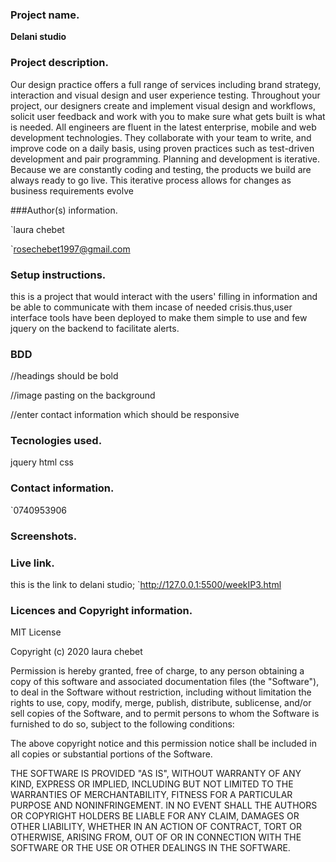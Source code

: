 ### Project name.
**Delani studio**


### Project description.
Our design practice offers a full range of services including brand strategy, interaction and visual design and user experience testing.
Throughout your project, our designers create and implement visual design and workflows, solicit user feedback and work with you to make sure what gets built is what is needed.
All engineers are fluent in the latest enterprise, mobile and web development technologies.
They collaborate with your team to write, and improve code on a daily basis, using proven practices such as test-driven development and pair programming.
Planning and development is iterative. Because we are constantly coding and testing, the products we build are always ready to go live. 
This iterative process allows for changes as business requirements evolve


###Author(s) information.


 `laura chebet
 
 
 `rosechebet1997@gmail.com

### Setup instructions.
   this is a project that would interact with the users' filling in information and be able to communicate with them incase of needed crisis.thus,user interface tools have been deployed to make them simple to use and few jquery on the backend to facilitate alerts.



### BDD
  //headings should be bold 

  //image pasting on the background

  //enter contact information which should be responsive


### Tecnologies used.
jquery
html
css


### Contact information.
  `0740953906

### Screenshots.



### Live link.
this is the link to delani studio;
   `http://127.0.0.1:5500/weekIP3.html


### Licences and Copyright information.
MIT License

Copyright (c) 2020 laura chebet

Permission is hereby granted, free of charge, to any person obtaining a copy
of this software and associated documentation files (the "Software"), to deal
in the Software without restriction, including without limitation the rights
to use, copy, modify, merge, publish, distribute, sublicense, and/or sell
copies of the Software, and to permit persons to whom the Software is
furnished to do so, subject to the following conditions:

The above copyright notice and this permission notice shall be included in all
copies or substantial portions of the Software.

THE SOFTWARE IS PROVIDED "AS IS", WITHOUT WARRANTY OF ANY KIND, EXPRESS OR
IMPLIED, INCLUDING BUT NOT LIMITED TO THE WARRANTIES OF MERCHANTABILITY,
FITNESS FOR A PARTICULAR PURPOSE AND NONINFRINGEMENT. IN NO EVENT SHALL THE
AUTHORS OR COPYRIGHT HOLDERS BE LIABLE FOR ANY CLAIM, DAMAGES OR OTHER
LIABILITY, WHETHER IN AN ACTION OF CONTRACT, TORT OR OTHERWISE, ARISING FROM,
OUT OF OR IN CONNECTION WITH THE SOFTWARE OR THE USE OR OTHER DEALINGS IN THE
SOFTWARE.





